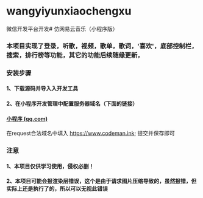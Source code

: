 # wangyiyunxiaochengxu
微信开发平台开发# 仿网易云音乐（小程序版）

### 本项目实现了登录，听歌，视频，歌单，歌词，'喜欢'，底部控制栏，搜索，排行榜等功能，其它的功能后续随缘更新，

### 安装步骤

#### 1、下载源码并导入入开发工具

#### 2、在小程序开发管理中配置服务器域名（下面的链接）

#### [小程序 (qq.com)](https://mp.weixin.qq.com/wxamp/devprofile/get_profile?token=929541938&lang=zh_CN)

在request合法域名中填入  https://www.codeman.ink;   提交并保存即可



### 注意

#### 1、本项目仅供学习使用，侵权必删！

#### 2、本项目可能会报渲染层错误，这个是由于请求图片压缩导致的，虽然报错，但实际上还是执行了的，所以可以无视此错误
